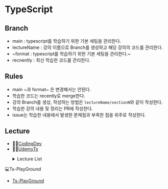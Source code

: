 # TypeScript

## Branch
- main : typescript를 학습하기 위한 기본 세팅을 관리한다.
- lectureName : 강의 이름으로 Branch를 생성하고 해당 강의의 코드를 관리한다.
- ~format : typescript를 학습하기 위한 기본 세팅을 관리한다.~
- recnently : 최신 학습한 코드를 관리한다.

## Rules
- main ~과 format~ 은 변경해서는 안된다.
- 학습한 코드는 recently로 merge한다.
- 강의 Branch를 생성, 작성하는 방법은 `lectureName/sectionN`와 같이 작성한다.
- 학습한 강의 내용 및 정리는 PR에 작성한다.
- issue는 학습한 내용에서 발생한 문제점과 부족한 점을 위주로 작성한다.

## Lecture
- 👨‍💻[CodingDev](https://youtube.com/playlist?list=PLZKTXPmaJk8KhKQ_BILr1JKCJbR0EGlx0&si=wYBdejCaW81DUMUj "코딩앙마-YouTube")
- 👨‍💻[UdemyTs](https://www.udemy.com/course/best-typescript-21/?couponCode=SKILLS4SALEA "TypeScript-Udemy")
  <dl>
    <details>
      <summary>Lecture List</summary>
        <dd>
          <details>
            <summary>Section2: TypeScript 기본& 기본 타입</summary>
                <dd>(14) 숫자 문자열 및 불리언 작업하기: #</dd>
                <dd>(15) 타입 할당 및 타입 추론하기: #</dd>
                <dd>(16) 객체 형태: #</dd>
                <dd>(18) 배열 타입: #</dd>
                <dd>(19) 튜플 작업하기: #</dd>
                <dd>(20) 열거형으로 작업하기: #</dd>
                <dd>(21) Any 타입: #</dd>
                <dd>(22) 조합 타입: #</dd>
                <dd>(23) 리터럴 타입: #</dd>
                <dd>(24) 타입 알리어스 / 사용자 정의 타입: #</dd>
                <dd>(25) 타입 알리어스 및 객체 타입: #</dd>
                <dd>(26) 함수 반환 타입 및 "무효": #</dd>
                <dd>(27) 타입의 기능을 하는 함수: #</dd>
                <dd>(28) 함수 타입 및 콜백: #</dd>
                <dd>(29) 알 수 없는 타입: #</dd>
                <dd>(30) 절대 타입: #</dd>
          </details>
        </dd>
        <dd>  
          <details>
            <summary>Section 3</summary>
                <dd>-: #</dd>
          </details>
        </dd>
        <dd>  
          <details>
            <summary>Section11: TypeScript와 함께 Webpack 사용하기</summary>
                <dd>-: #</dd>
          </details>
        </dd>
    </details>
  </dl>

💻Ts-PlayGround
- [Ts-PlayGround](https://www.typescriptlang.org/ko/play/?#code/Q "TypeScript PlayGround")

